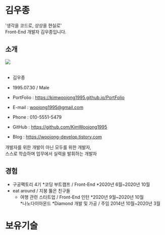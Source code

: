 # 김우종
'생각을 코드로, 상상을 현실로' <br />
Front-End 개발자 김우종입니다.
## 소개
<img src="https://user-images.githubusercontent.com/65944245/99877290-4d385a80-2c40-11eb-9cb1-cd0d0c93f787.jpg"> <br><br>

* 김우종 <br />

* 1995.07.30 / Male <br />

* PortFolio : https://kimwoojong1995.github.io/PortFolio <br />

* E-mail : woojong1995@gmail.com <br />

* Phone : 010-5551-5479 <br />

* GitHub : https://github.com/KimWoojong1995 <br />

* Blog : https://woojong-develop.tistory.com <br />

개발자를 위한 개발이 아닌 모두를 위한 개발자, <br />
스스로 학습하며 업무에서 실력을 발휘하는 개발자<br />

## 경험
* 구공팩토리 4기
  *코딩 부트캠프 / Front-End
  *2020년 6월~2020년 10월 <br />
* eat around / 지붕 뚫은 친구들
  * 여행 관련 스타트업 / Front-End 인턴
  *2020년 9월~2020년 10월 <br />
*나노다이아몬드
  *Diamond 개발 및 가공 / 주임
  2014년 10월~2020년 3월 <br />
  
# 보유기술
